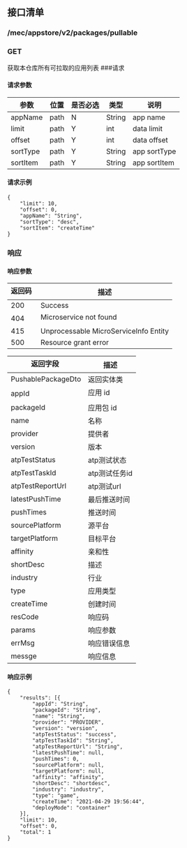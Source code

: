 ## 接口清单

### /mec/appstore/v2/packages/pullable
###  GET
获取本仓库所有可拉取的应用列表
###请求
#### 请求参数
|参数 |位置 | 是否必选 | 类型 |说明|
|-----|-----|----|------|-----|
|appName | path |N| String | app name |
|limit | path |Y| int | data limit |
|offset | path |Y| int | data offset |
|sortType | path |Y| String | app sortType |
|sortItem | path |Y| String | app sortItem|

#### 请求示例
```
{
    "limit": 10,
    "offset": 0,
    "appName": "String",
    "sortType": "desc",
    "sortItem": "createTime"
}
```

### 响应
#### 响应参数
|返回码  |描述|
|-----|-----|
|200 | Success |
|404 | Microservice not found |
|415 | Unprocessable MicroServiceInfo Entity  |
|500 | Resource grant error |

|返回字段  |描述|
|-----|-----|
|PushablePackageDto | 返回实体类 |
|appId | 应用 id |
|packageId | 应用包 id  |
|name | 名称 |
|provider | 提供者 |
|version | 版本 |
|atpTestStatus | atp测试状态 |
|atpTestTaskId | atp测试任务id |
|atpTestReportUrl | atp测试url |
|latestPushTime | 最后推送时间 |
|pushTimes | 推送时间 |
|sourcePlatform | 源平台 |
|targetPlatform | 目标平台 |
|affinity | 亲和性 |
|shortDesc | 描述 |
|industry | 行业 |
|type | 应用类型 |
|createTime | 创建时间 |
|resCode | 响应码 |
|params | 响应参数 |
|errMsg | 响应错误信息 |
|messge | 响应信息 |

#### 响应示例
```
{
    "results": [{
        "appId": "String",
        "packageId": "String",
        "name": "String",
        "provider": "PROVIDER",
        "version": "version",
        "atpTestStatus": "success",
        "atpTestTaskId": "String",
        "atpTestReportUrl": "String",
        "latestPushTime": null,
        "pushTimes": 0,
        "sourcePlatform": null,
        "targetPlatform": null,
        "affinity": "affinity",
        "shortDesc": "shortdesc",
        "industry": "industry",
        "type": "game",
        "createTime": "2021-04-29 19:56:44",
        "deployMode": "container"
    }],
    "limit": 10,
    "offset": 0,
    "total": 1
}
```